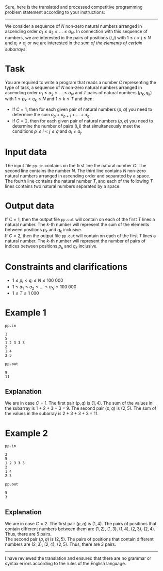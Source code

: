 Sure, here is the translated and processed competitive programming problem statement according to your instructions:

---

We consider a sequence of $N$ non-zero natural numbers arranged in ascending order $a_1 \leq a_2 \leq \dots \leq a_N$. In connection with this sequence of numbers, we are interested in the pairs of positions $(i, j)$ with $1 \leq i < j \leq N$ and $a_i \neq a_j$ or we are interested in the _sum of the elements of certain subarrays_.

# Task

You are required to write a program that reads a number $C$ representing the type of task, a sequence of $N$ non-zero natural numbers arranged in ascending order $a_1 \leq a_2 \leq \dots \leq a_N$ and $T$ pairs of natural numbers $(p_k, q_k)$ with $1 \leq p_k < q_k \leq N$ and $1 \leq k \leq T$ and then:

* If $C = 1$, then for each given pair of natural numbers $(p, q)$ you need to determine the sum $a_p + a_{p+1} + \dots + a_q$.
* If $C = 2$, then for each given pair of natural numbers $(p, q)$ you need to determine the number of pairs $(i, j)$ that simultaneously meet the conditions $p \leq i < j \leq q$ and $a_i \neq a_j$.

# Input data

The input file `pp.in` contains on the first line the natural number $C$. The second line contains the number $N$. The third line contains $N$ non-zero natural numbers arranged in ascending order and separated by a space. The fourth line contains the natural number $T$, and each of the following $T$ lines contains two natural numbers separated by a space.

# Output data

If $C = 1$, then the output file `pp.out` will contain on each of the first $T$ lines a natural number. The $k$-th number will represent the sum of the elements between positions $p_k$ and $q_k$ inclusive.  
If $C = 2$, then the output file `pp.out` will contain on each of the first $T$ lines a natural number. The $k$-th number will represent the number of pairs of indices between positions $p_k$ and $q_k$ inclusive.

# Constraints and clarifications

* $1 \leq p_i < q_i \leq N \leq 100 \ 000$
* $1 \leq a_1 \leq a_2 \leq \dots \leq a_N \leq 100 \ 000$
* $1 \leq T \leq 1 \ 000$

# Example 1

`pp.in`
```
1
5
1 2 3 3 3
2
1 4
2 5
```

`pp.out`
```
9
11
```

## Explanation

We are in case $C = 1$. The first pair $(p, q)$ is $(1, 4)$. The sum of the values in the subarray is $1$ + $2$ + $3$ + $3$ = $9$. The second pair $(p, q)$ is $(2, 5)$. The sum of the values in the subarray is $2$ + $3$ + $3$ + $3$ = $11$.

# Example 2

`pp.in`
```
2
5
1 2 3 3 3
2
1 4
2 5
```

`pp.out`
```
5
3
```

## Explanation

We are in case $C = 2$. The first pair $(p, q)$ is $(1, 4)$. The pairs of positions that contain different numbers between them are $(1, 2)$, $(1, 3)$, $(1, 4)$, $(2, 3)$, $(2, 4)$. Thus, there are $5$ pairs.  
The second pair $(p, q)$ is $(2, 5)$. The pairs of positions that contain different numbers are $(2, 3)$, $(2, 4)$, $(2, 5)$. Thus, there are $3$ pairs.

---

I have reviewed the translation and ensured that there are no grammar or syntax errors according to the rules of the English language.